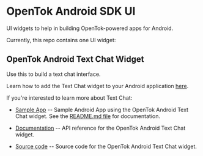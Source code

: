 # OpenTok Android SDK UI

UI widgets to help in building OpenTok-powered apps for Android.

Currently, this repo contains one UI widget: 

## OpenTok Android Text Chat Widget ##
Use this to build a text chat interface. 

Learn how to add the Text Chat widget to your Android application [here](/text-chat-sample/README.md).

If you're interested to learn more about Text Chat:

* [Sample App](/text-chat-sample/) -- Sample Android App using the OpenTok Android Text Chat widget.
  See the [README.md file](/text-chat-sample/README.md) for documentation.

* [Documentation](/text-chat-docs/) -- API reference for the OpenTok Android Text Chat widget.

* [Source code](/text-chat/) -- Source code for the OpenTok Android Text Chat widget.
